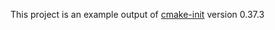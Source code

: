 This project is an example output of
[cmake-init](https://github.com/friendlyanon/cmake-init) version 0.37.3
